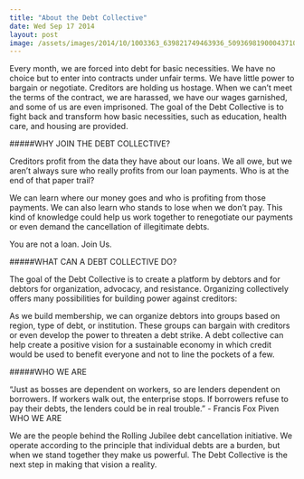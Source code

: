 ```yaml
---
title: "About the Debt Collective"
date: Wed Sep 17 2014
layout: post
image: /assets/images/2014/10/1003363_639821749463936_5093698190004371004_n.jpg
---
```


Every month, we are forced into debt for basic necessities. We have no choice but to enter into contracts under unfair terms. We have little power to bargain or negotiate. Creditors are holding us hostage. When we can’t meet the terms of the contract, we are harassed, we have our wages garnished, and some of us are even imprisoned. The goal of the Debt Collective is to fight back and transform how basic necessities, such as education, health care, and housing are provided.

#####WHY JOIN THE DEBT COLLECTIVE?

Creditors profit from the data they have about our loans. We all owe, but we aren’t always sure who really profits from our loan payments. Who is at the end of that paper trail?

We can learn where our money goes and who is profiting from those payments. We can also learn who stands to lose when we don’t pay. This kind of knowledge could help us work together to renegotiate our payments or even demand the cancellation of illegitimate debts.

You are not a loan. Join Us.

#####WHAT CAN A DEBT COLLECTIVE DO?

The goal of the Debt Collective is to create a platform by debtors and for debtors for organization, advocacy, and resistance. Organizing collectively offers many possibilities for building power against creditors:

As we build membership, we can organize debtors into groups based on region, type of debt, or institution. These groups can bargain with creditors or even develop the power to threaten a debt strike. A debt collective can help create a positive vision for a sustainable economy in which credit would be used to benefit everyone and not to line the pockets of a few.

#####WHO WE ARE

“Just as bosses are dependent on workers, so are lenders dependent on borrowers. If workers walk out, the enterprise stops. If borrowers refuse to pay their debts, the lenders could be in real trouble.” - Francis Fox Piven
WHO WE ARE

We are the people behind the Rolling Jubilee debt cancellation initiative. We operate according to the principle that individual debts are a burden, but when we stand together they make us powerful. The Debt Collective is the next step in making that vision a reality.

